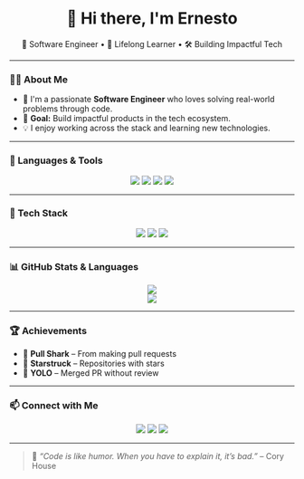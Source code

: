 <h1 align="center">👋 Hi there, I'm Ernesto</h1>
<p align="center">🚀 Software Engineer • 🧠 Lifelong Learner • 🛠️ Building Impactful Tech</p>

---

### 🧑‍💻 About Me
- 💼 I'm a passionate **Software Engineer** who loves solving real-world problems through code.
- 🎯 **Goal:** Build impactful products in the tech ecosystem.
- 💡 I enjoy working across the stack and learning new technologies.

---

### 🧪 Languages & Tools

<p align="center">
  <img src="https://img.shields.io/badge/TypeScript-3178C6?style=for-the-badge&logo=typescript&logoColor=white" />
  <img src="https://img.shields.io/badge/JavaScript-F7DF1E?style=for-the-badge&logo=javascript&logoColor=black" />
  <img src="https://img.shields.io/badge/Python-3776AB?style=for-the-badge&logo=python&logoColor=white" />
  <img src="https://img.shields.io/badge/Jupyter-F37626?style=for-the-badge&logo=jupyter&logoColor=white" />
</p>

---

### 🧰 Tech Stack

<p align="center">
  <img src="https://img.shields.io/badge/Node.js-339933?style=for-the-badge&logo=nodedotjs&logoColor=white" />
  <img src="https://img.shields.io/badge/React-61DAFB?style=for-the-badge&logo=react&logoColor=black" />
  <img src="https://img.shields.io/badge/Docker-2496ED?style=for-the-badge&logo=docker&logoColor=white" />
</p>

---

### 📊 GitHub Stats & Languages

<p align="center">
  <img src="https://github-readme-stats.vercel.app/api/top-langs/?username=ernestogeek&layout=compact&theme=radical" />
  <br>
  <img src="https://github-readme-stats.vercel.app/api?username=ernestogeek&show_icons=true&theme=radical" />
</p>

---

### 🏆 Achievements

- 🦈 **Pull Shark** – From making pull requests
- 🌟 **Starstruck** – Repositories with stars
- 🚀 **YOLO** – Merged PR without review

---

### 📫 Connect with Me

<p align="center">
  <a href="https://linkedin.com/in/ernestogeek"><img src="https://img.shields.io/badge/LinkedIn-blue?style=for-the-badge&logo=linkedin&logoColor=white"/></a>
  <a href="mailto:ernesto@example.com"><img src="https://img.shields.io/badge/Email-D14836?style=for-the-badge&logo=gmail&logoColor=white"/></a>
  <a href="https://twitter.com/ernestogeek"><img src="https://img.shields.io/badge/Twitter-1DA1F2?style=for-the-badge&logo=twitter&logoColor=white"/></a>
</p>

---

> 💬 _“Code is like humor. When you have to explain it, it’s bad.”_ – Cory House

